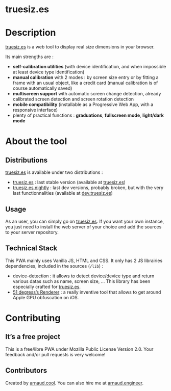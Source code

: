 truesiz.es
==============

# Description

[truesiz.es](https://truesiz.es) is a web tool to display real size dimensions in your browser.

Its main strengths are :
- **self-calibration utilities** (with device identification, and when impossible at least device type identification)
- **manual calibration** with 2 modes : by screen size entry or by fitting a frame with an usual object, like a credit card (manual calibration is of course automatically saved)
- **multiscreen support** with automatic screen change detection, already calibrated screen detection and screen rotation detection
- **mobile compatibility** (installable as a Progressive Web App, with a responsive interface)
- plenty of practical functions : **graduations**, **fullscreen mode**, **light/dark mode**

# About the tool

## Distributions

[truesiz.es](https://truesiz.es) is available under two distributions :
- [truesiz.es](https://github.com/arnaud-engineer/truesiz.es) : last stable version (available at [truesiz.es](https://truesiz.es))
- [truesiz.es nightly](https://github.com/arnaud-engineer/truesiz.es-nightly) : last dev versions, probably broken, but with the very last functionnalities (available at [dev.truesiz.es](https://dev.truesiz.es))

## Usage

As an user, you can simply go on [truesiz.es](https://truesiz.es). If you want your own instance, you just need to install the web server of your choice and add the sources to your server repository.

## Technical Stack

This PWA mainly uses Vanilla JS, HTML and CSS. It only has 2 JS librairies dependencies, included in the sources (`/lib`) :
- device-detection : it allows to detect device/device type and return various datas such as name, screen size, … This library has been especially crafted for [truesiz.es](https://truesiz.es).
- [51 degress’s Renderer](https://github.com/51degrees/renderer) : a really inventive tool that allows to get around Apple GPU obfuscation on iOS.

# Contributing

## It’s a free project

This is a free/libre PWA under Mozilla Public License Version 2.0.
Your feedback and/or pull requests is very welcome!

## Contributors

Created by [arnaud.cool](https://arnaud.cool). You can also hire me at [arnaud.engineer](https://arnaud.engineer).